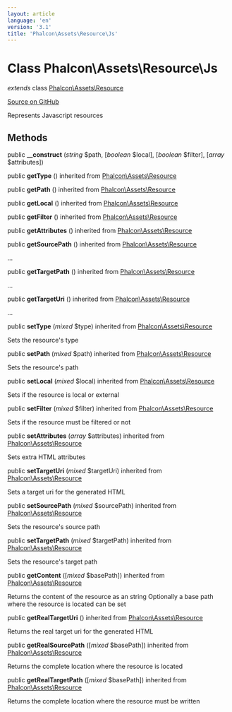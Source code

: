 ```yaml
---
layout: article
language: 'en'
version: '3.1'
title: 'Phalcon\Assets\Resource\Js'
---
```

# Class **Phalcon\Assets\Resource\Js**

*extends* class [Phalcon\Assets\Resource](/3.1/en/api/Phalcon_Assets_Resource)

<a href="https://github.com/phalcon/cphalcon/tree/v3.1.0/phalcon/assets/resource/js.zep" class="btn btn-default btn-sm">Source on GitHub</a>

Represents Javascript resources


## Methods
public  **__construct** (*string* $path, [*boolean* $local], [*boolean* $filter], [*array* $attributes])





public  **getType** () inherited from [Phalcon\Assets\Resource](/3.1/en/api/Phalcon_Assets_Resource)





public  **getPath** () inherited from [Phalcon\Assets\Resource](/3.1/en/api/Phalcon_Assets_Resource)





public  **getLocal** () inherited from [Phalcon\Assets\Resource](/3.1/en/api/Phalcon_Assets_Resource)





public  **getFilter** () inherited from [Phalcon\Assets\Resource](/3.1/en/api/Phalcon_Assets_Resource)





public  **getAttributes** () inherited from [Phalcon\Assets\Resource](/3.1/en/api/Phalcon_Assets_Resource)





public  **getSourcePath** () inherited from [Phalcon\Assets\Resource](/3.1/en/api/Phalcon_Assets_Resource)

...


public  **getTargetPath** () inherited from [Phalcon\Assets\Resource](/3.1/en/api/Phalcon_Assets_Resource)

...


public  **getTargetUri** () inherited from [Phalcon\Assets\Resource](/3.1/en/api/Phalcon_Assets_Resource)

...


public  **setType** (*mixed* $type) inherited from [Phalcon\Assets\Resource](/3.1/en/api/Phalcon_Assets_Resource)

Sets the resource's type



public  **setPath** (*mixed* $path) inherited from [Phalcon\Assets\Resource](/3.1/en/api/Phalcon_Assets_Resource)

Sets the resource's path



public  **setLocal** (*mixed* $local) inherited from [Phalcon\Assets\Resource](/3.1/en/api/Phalcon_Assets_Resource)

Sets if the resource is local or external



public  **setFilter** (*mixed* $filter) inherited from [Phalcon\Assets\Resource](/3.1/en/api/Phalcon_Assets_Resource)

Sets if the resource must be filtered or not



public  **setAttributes** (*array* $attributes) inherited from [Phalcon\Assets\Resource](/3.1/en/api/Phalcon_Assets_Resource)

Sets extra HTML attributes



public  **setTargetUri** (*mixed* $targetUri) inherited from [Phalcon\Assets\Resource](/3.1/en/api/Phalcon_Assets_Resource)

Sets a target uri for the generated HTML



public  **setSourcePath** (*mixed* $sourcePath) inherited from [Phalcon\Assets\Resource](/3.1/en/api/Phalcon_Assets_Resource)

Sets the resource's source path



public  **setTargetPath** (*mixed* $targetPath) inherited from [Phalcon\Assets\Resource](/3.1/en/api/Phalcon_Assets_Resource)

Sets the resource's target path



public  **getContent** ([*mixed* $basePath]) inherited from [Phalcon\Assets\Resource](/3.1/en/api/Phalcon_Assets_Resource)

Returns the content of the resource as an string
Optionally a base path where the resource is located can be set



public  **getRealTargetUri** () inherited from [Phalcon\Assets\Resource](/3.1/en/api/Phalcon_Assets_Resource)

Returns the real target uri for the generated HTML



public  **getRealSourcePath** ([*mixed* $basePath]) inherited from [Phalcon\Assets\Resource](/3.1/en/api/Phalcon_Assets_Resource)

Returns the complete location where the resource is located



public  **getRealTargetPath** ([*mixed* $basePath]) inherited from [Phalcon\Assets\Resource](/3.1/en/api/Phalcon_Assets_Resource)

Returns the complete location where the resource must be written



